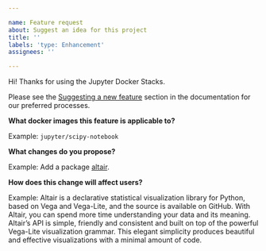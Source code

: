 ```yaml
---

name: Feature request
about: Suggest an idea for this project
title: ''
labels: 'type: Enhancement'
assignees: ''

---
```


Hi! Thanks for using the Jupyter Docker Stacks.

Please see the [Suggesting a new feature](https://jupyter-docker-stacks.readthedocs.io/en/latest/contributing/features.html#suggesting-a-new-feature) section in the documentation for our preferred processes.

**What docker images this feature is applicable to?**

Example: `jupyter/scipy-notebook`

**What changes do you propose?**

Example: Add a package [altair](https://altair-viz.github.io).

**How does this change will affect users?**

Example: Altair is a declarative statistical visualization library for Python, based on Vega and Vega-Lite, and the source is available on GitHub. With Altair, you can spend more time understanding your data and its meaning. Altair’s API is simple, friendly and consistent and built on top of the powerful Vega-Lite visualization grammar. This elegant simplicity produces beautiful and effective visualizations with a minimal amount of code.
